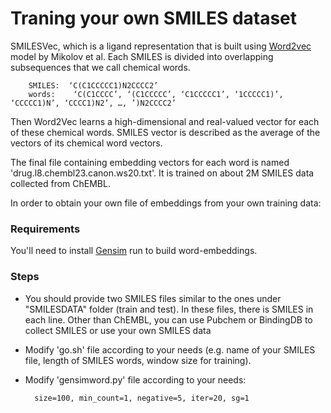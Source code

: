 # Traning your own SMILES dataset 

SMILESVec, which is a ligand representation that is built using  [Word2vec](https://papers.nips.cc/paper/5021-distributed-representations-of-words-and-phrases-and-their-compositionality.pdf) model by Mikolov et al.  Each SMILES is divided into overlapping subsequences that we call chemical words. 

		SMILES:  ‘C(C1CCCCC1)N2CCCC2’ 
		words:    ‘C(C1CCCC’, ‘(C1CCCCC’, ‘C1CCCCC1’, ‘1CCCCC1)’, ‘CCCCC1)N’, ‘CCCC1)N2’, …, ’)N2CCCC2’ 

Then Word2Vec learns a high-dimensional and real-valued vector for each of these chemical words. SMILES vector is described as the average of the vectors of its chemical word vectors. 

The final file containing embedding vectors for each word is named 'drug.l8.chembl23.canon.ws20.txt'. It is trained on about 2M SMILES data collected from ChEMBL.

In order to obtain your own file of embeddings from your own training data:

### Requirements

You'll need to install [Gensim](https://radimrehurek.com/gensim/) run  to build word-embeddings.

### Steps 

*    You should provide two SMILES files similar to the ones under "SMILESDATA" folder (train and test). In these files, there is SMILES in each line. Other than ChEMBL, you can use Pubchem or BindingDB to collect SMILES or use your own SMILES data
	
*  Modify 'go.sh' file according to your needs (e.g. name of your SMILES file, length of SMILES words, window size for training).

*  Modify 'gensimword.py' file according to your needs:

		 size=100, min_count=1, negative=5, iter=20, sg=1









